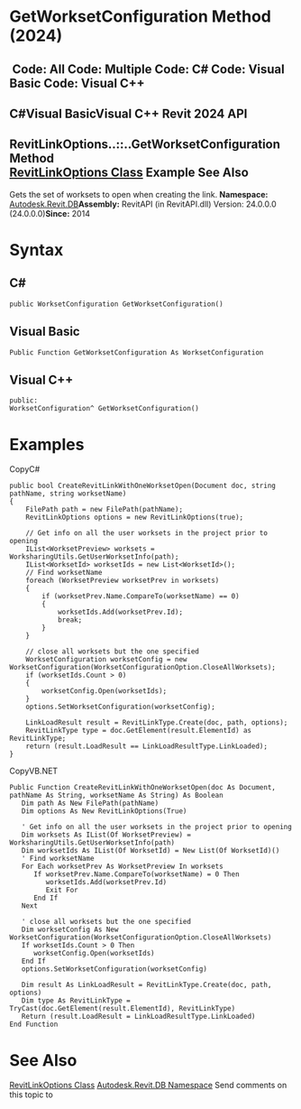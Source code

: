 # GetWorksetConfiguration Method (2024)

﻿
 Code: All Code: Multiple Code: C# Code: Visual Basic Code: Visual C++   
---  
C#Visual BasicVisual C++
Revit 2024 API  
---  
RevitLinkOptions..::..GetWorksetConfiguration Method   
[RevitLinkOptions Class](3f710983-5a4d-d515-a633-12b06a419b30.md "RevitLinkOptions Class") Example See Also  
---  
Gets the set of worksets to open when creating the link. 
**Namespace:** [Autodesk.Revit.DB](87546ba7-461b-c646-cbb1-2cb8f5bff8b2.md "Autodesk.Revit.DB Namespace")**Assembly:** RevitAPI (in RevitAPI.dll) Version: 24.0.0.0 (24.0.0.0)**Since:** 2014 
# Syntax
C#  
---  
```text
public WorksetConfiguration GetWorksetConfiguration()
```
  
Visual Basic  
---  
```text
Public Function GetWorksetConfiguration As WorksetConfiguration
```
  
Visual C++  
---  
```text
public:
WorksetConfiguration^ GetWorksetConfiguration()
```
  
# Examples
CopyC#
```text
public bool CreateRevitLinkWithOneWorksetOpen(Document doc, string pathName, string worksetName)
{
    FilePath path = new FilePath(pathName);
    RevitLinkOptions options = new RevitLinkOptions(true);

    // Get info on all the user worksets in the project prior to opening
    IList<WorksetPreview> worksets = WorksharingUtils.GetUserWorksetInfo(path);
    IList<WorksetId> worksetIds = new List<WorksetId>();
    // Find worksetName
    foreach (WorksetPreview worksetPrev in worksets)
    {
        if (worksetPrev.Name.CompareTo(worksetName) == 0)
        {
            worksetIds.Add(worksetPrev.Id);
            break;
        }
    }

    // close all worksets but the one specified
    WorksetConfiguration worksetConfig = new WorksetConfiguration(WorksetConfigurationOption.CloseAllWorksets);
    if (worksetIds.Count > 0)
    {
        worksetConfig.Open(worksetIds);
    }
    options.SetWorksetConfiguration(worksetConfig);

    LinkLoadResult result = RevitLinkType.Create(doc, path, options);
    RevitLinkType type = doc.GetElement(result.ElementId) as RevitLinkType;
    return (result.LoadResult == LinkLoadResultType.LinkLoaded);
}
```

CopyVB.NET
```text
Public Function CreateRevitLinkWithOneWorksetOpen(doc As Document, pathName As String, worksetName As String) As Boolean
   Dim path As New FilePath(pathName)
   Dim options As New RevitLinkOptions(True)

   ' Get info on all the user worksets in the project prior to opening
   Dim worksets As IList(Of WorksetPreview) = WorksharingUtils.GetUserWorksetInfo(path)
   Dim worksetIds As IList(Of WorksetId) = New List(Of WorksetId)()
   ' Find worksetName
   For Each worksetPrev As WorksetPreview In worksets
      If worksetPrev.Name.CompareTo(worksetName) = 0 Then
         worksetIds.Add(worksetPrev.Id)
         Exit For
      End If
   Next

   ' close all worksets but the one specified
   Dim worksetConfig As New WorksetConfiguration(WorksetConfigurationOption.CloseAllWorksets)
   If worksetIds.Count > 0 Then
      worksetConfig.Open(worksetIds)
   End If
   options.SetWorksetConfiguration(worksetConfig)

   Dim result As LinkLoadResult = RevitLinkType.Create(doc, path, options)
   Dim type As RevitLinkType = TryCast(doc.GetElement(result.ElementId), RevitLinkType)
   Return (result.LoadResult = LinkLoadResultType.LinkLoaded)
End Function
```

# See Also
[RevitLinkOptions Class](3f710983-5a4d-d515-a633-12b06a419b30.md "RevitLinkOptions Class")
[Autodesk.Revit.DB Namespace](87546ba7-461b-c646-cbb1-2cb8f5bff8b2.md "Autodesk.Revit.DB Namespace")
Send comments on this topic to 